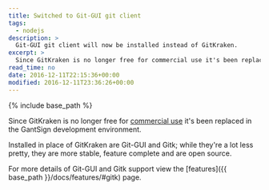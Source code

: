 ```yaml
---
title: Switched to Git-GUI git client
tags:
  - nodejs
description: >
  Git-GUI git client will now be installed instead of GitKraken.
excerpt: >
  Since GitKraken is no longer free for commercial use it's been replaced...
read_time: no
date: 2016-12-11T22:15:36+00:00
modified: 2016-12-11T23:36:26+00:00
---
```


{% include base_path %}

Since GitKraken is no longer free for
[commercial use](https://blog.axosoft.com/2016/10/07/gitkraken-pricing-clarification/)
it's been replaced in the GantSign development environment.

Installed in place of GitKraken are Git-GUI and Gitk; while they're a lot less
pretty, they are more stable, feature complete and are open source.

For more details of Git-GUI and Gitk support view the
[features]({{ base_path }}/docs/features/#gitk) page.
